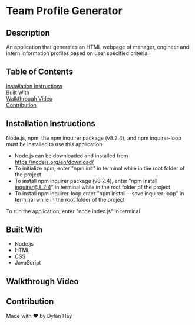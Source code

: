# Team Profile Generator

## Description
An application that generates an HTML webpage of manager, engineer and intern information profiles based on user specified criteria.

## Table of Contents
[Installation Instructions](#installation-instructions)  
[Built With](#built-with)  
[Walkthrough Video](#walkthrough-video)  
[Contribution](#contribution) 

## Installation Instructions
Node.js, npm, the npm inquirer package (v8.2.4), and npm inquirer-loop must be installed to use this application.

* Node.js can be downloaded and installed from https://nodejs.org/en/download/  
* To initialize npm, enter "npm init" in terminal while in the root folder of the project  
* To install npm inquirer package (v8.2.4), enter "npm install inquirer@8.2.4" in terminal while in the root folder of the project
* To install npm inquirer-loop enter "npm install --save inquirer-loop" in terminal while in the root folder of the project

To run the application, enter "node index.js" in terminal

## Built With
* Node.js
* HTML
* CSS
* JavaScript

## Walkthrough Video


## Contribution
Made with ❤️ by Dylan Hay